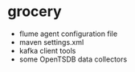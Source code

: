 # grocery
- flume agent configuration file
- maven settings.xml
- kafka client tools
- some OpenTSDB data collectors

